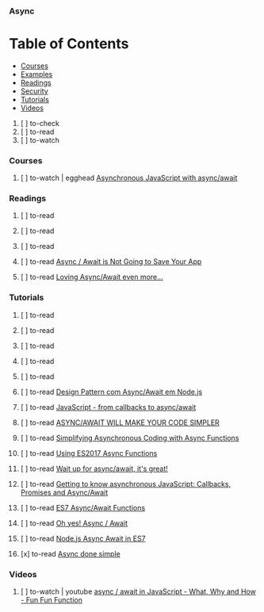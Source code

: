 ### Async

# Table of Contents
<!-- MarkdownTOC depth=4 -->
  - [Courses](#courses)
  - [Examples](#examples)
  - [Readings](#readings)
  - [Security](#security)
  - [Tutorials](#tutorials)
  - [Videos](#videos)
<!-- /MarkdownTOC -->

  1. [ ] to-check []()
  1. [ ] to-read []()
  1. [ ] to-watch []()

### Courses

  1. [ ] to-watch | egghead [Asynchronous JavaScript with async/await](https://egghead.io/courses/asynchronous-javascript-with-async-await)

### Readings

  1. [ ] to-read []()
  1. [ ] to-read []()
  1. [ ] to-read []()
  1. [ ] to-read [Async / Await is Not Going to Save Your App](https://hackernoon.com/async-await-is-not-going-to-save-your-app-8201e7a9003)

  1. [ ] to-read [Loving Async/Await even more…](https://medium.com/@maxcbc/loving-async-await-even-more-c8713019ee57)

### Tutorials

  1. [ ] to-read []()
  1. [ ] to-read []()
  1. [ ] to-read []()
  1. [ ] to-read []()
  1. [ ] to-read []()
  1. [ ] to-read [Design Pattern com Async/Await em Node.js](https://medium.com/@oieduardorabelo/padr%C3%B5es-de-design-com-async-await-em-node-js-fccfbe24572e)
  1. [ ] to-read [JavaScript - from callbacks to async/await](https://medium.com/@daspinola/javascript-from-callbacks-to-async-await-1cc090ddad99)
  1. [ ] to-read [ASYNC/AWAIT WILL MAKE YOUR CODE SIMPLER](https://blog.patricktriest.com/what-is-async-await-why-should-you-care/)
  1. [ ] to-read [Simplifying Asynchronous Coding with Async Functions](https://www.sitepoint.com/simplifying-asynchronous-coding-async-functions)
  1. [ ] to-read [Using ES2017 Async Functions](https://css-tricks.com/using-es2017-async-functions/)
  1. [ ] to-read [Wait up for async/await, it's great!](https://medium.com/@godspeedelbow/wait-up-for-async-await-its-great-a69029cc1b6a)
  1. [ ] to-read [Getting to know asynchronous JavaScript: Callbacks, Promises and Async/Await](https://medium.com/codebuddies/getting-to-know-asynchronous-javascript-callbacks-promises-and-async-await-17e0673281ee)
  1. [ ] to-read [ES7 Async/Await Functions](https://www.codementor.io/jorgare/es7-async-await-functions-ardr6evwt)
  1. [ ] to-read [Oh yes! Async / Await](https://medium.freecodecamp.org/oh-yes-async-await-f54e5a079fc1)

  1. [ ] to-read [Node.js Async Await in ES7](http://stackabuse.com/node-js-async-await-in-es7/)
  1. [x] to-read [Async done simple](https://dev.to/peters_byts/async-done-simple)

### Videos

  1. [ ] to-watch | youtube [async / await in JavaScript - What, Why and How - Fun Fun Function](https://www.youtube.com/watch?v=568g8hxJJp4)
